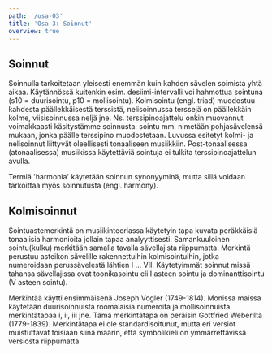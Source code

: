 ```yaml
---
path: '/osa-03'
title: 'Osa 3: Soinnut'
overview: true
---
```


## Soinnut

Soinnulla tarkoitetaan yleisesti enemmän kuin kahden sävelen soimista yhtä aikaa. Käytännössä kuitenkin esim. desiimi-intervalli voi hahmottua sointuna (s10 = duurisointu, p10 = mollisointu). Kolmisointu (engl. triad) muodostuu kahdesta päällekkäisestä terssistä, nelisoinnussa terssejä on päällekkäin kolme, viisisoinnussa neljä jne. Ns. terssipinoajattelu onkin muovannut voimakkaasti käsitystämme soinnusta: sointu mm. nimetään pohjasävelensä mukaan, jonka päälle terssipino muodostetaan. Luvussa esitetyt kolmi- ja nelisoinnut liittyvät oleellisesti tonaaliseen musiikkiin. Post-tonaalisessa (atonaalisessa) musiikissa käytettäviä sointuja ei tulkita terssipinoajattelun avulla.

Termiä 'harmonia' käytetään soinnun synonyyminä, mutta sillä voidaan tarkoittaa myös soinnutusta (engl. harmony).

<music-exercise name="Soinnun tunnistus" description="Tunnista soinnun pohjasävel ja laatu. Voit myös kuunnella soinnun nappia painamalla." type="chords" required=2></music-exercise>

## Kolmisoinnut

Sointuastemerkintä on musiikinteoriassa käytetyin tapa kuvata peräkkäisiä tonaalisia harmonioita jollain tapaa analyyttisesti. Samankuuloinen sointu(kulku) merkitään samalla tavalla sävellajista riippumatta. Merkintä perustuu asteikon sävelille rakennettuihin kolmisointuihin, jotka numeroidaan perussävelestä lähtien I … VII. Käytetyimmät soinnut missä tahansa sävellajissa ovat toonikasointu eli I asteen sointu ja dominanttisointu (V asteen sointu).

Merkintää käytti ensimmäisenä Joseph Vogler (1749-1814). Monissa maissa käytetään duurisoinnuista roomalaisia numeroita ja mollisoinnuista merkintätapaa i, ii, iii jne. Tämä merkintätapa on peräisin Gottfried Weberiltä (1779-1839). Merkintätapa ei ole standardisoitunut, mutta eri versiot muistuttavat toisiaan siinä määrin, että symbolikieli on ymmärrettävissä versiosta riippumatta.

<music-exercise name="Soinnun tunnistus" type="chords_notes"></music-exercise>
<music-exercise name="Soinnun kirjoitus" type="piano_chords" required=2></music-exercise>
